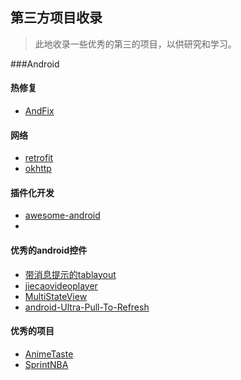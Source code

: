 ## 第三方项目收录

> 此地收录一些优秀的第三的项目，以供研究和学习。

###Android

#### 热修复
- [AndFix](https://github.com/alibaba/AndFix.git)


#### 网络
- [retrofit](https://github.com/yieryi/retrofit.git)
- [okhttp](https://github.com/square/okhttp.git)

#### 插件化开发
- [awesome-android](https://github.com/yieryi/awesome-android)
- 

#### 优秀的android控件
- [带消息提示的tablayout](https://github.com/yieryi/FlycoTabLayout)
- [jiecaovideoplayer](https://github.com/yieryi/JieCaoVideoPlayer.git)
- [MultiStateView](https://github.com/yieryi/MultiStateView.git)
- [android-Ultra-Pull-To-Refresh](https://github.com/yieryi/android-Ultra-Pull-To-Refresh.git)

#### 优秀的项目
- [AnimeTaste](https://github.com/yieryi/AnimeTaste.git)
- [SprintNBA](https://github.com/yieryi/SprintNBA)

